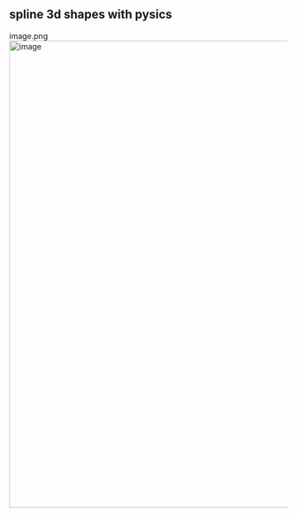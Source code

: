 ## spline 3d shapes with pysics

image.png
<img width="844" alt="image" src="https://user-images.githubusercontent.com/5335912/210031643-84e36f0b-d734-4225-83dc-71ddb008e2a7.png">
